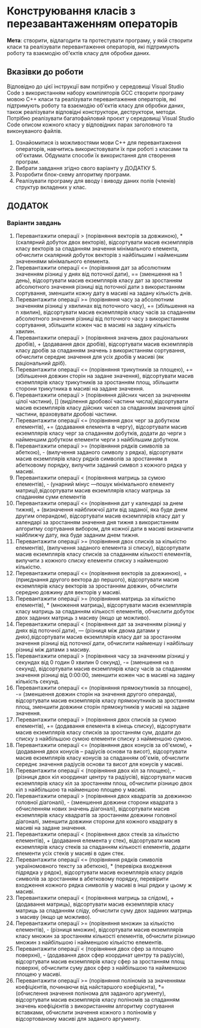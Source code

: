 # Конструювання класів з перезавантаженням операторів
**Мета**: створити, відлагодити та протестувати програму, у якій створити 
класи  та реалізувати перевантаження операторів, які підтримують роботу 
та взаємодію об'єктів класу для обробки даних.

## Вказівки до роботи
Відповідно до цієї інструкції вам потрібно у середовищі Visual Studio Code з використанням набору компіляторів GCC створити програму  мовою C++ класи та реалізувати перевантаження операторів, які підтримують роботу та взаємодію об'єктів класу для обробки даних, також реалізувати відповідні конструктори, деструктори, методи. Потрібно реалізувати багатофайловий проєкт у середовищі Visual Studio Code описом кожного класу у відповідних парах заголовного та виконуваного файлів.
1. Ознайомитися із можливостями мови С++ для перевантаження операторів, навчитись  використовувати їх при роботі з класами та об'єктами. Обдумати способи їх використання для створення програм.
2. Вибрати завдання згідно свого варіанту у ДОДАТКУ 5.
3. Розробити блок-схему алгоритму програми.
4. Реалізувати програму для вводу і виводу даних полів (членів) структур вкладених у клас.

## ДОДАТОК

### Варіанти завдань

1. Перевантажити операції > (порівняння векторів за довжиною), * (скалярний добуток двох векторів), відсортувати масив екземплярів класу векторів за спаданням значення мінімального елемента, обчислити скалярний добуток векторів з найбільшим і найменшим  значеннями 
мінімального елемента. 
2. Перевантажити операції <= (порівняння дат за абсолютним значенням різниці у днях від поточної дати), == (зменшення на 1 день), відсортувати масив екземплярів класу дат за зростанням абсолютного значення різниці від поточної дати з використанням сортування, зменшити кожну дату в масиві на задану кількість днів. 
3. Перевантажити операції >= (порівняння часу за абсолютним значенням різниці у хвилинах від поточного часу), += (збільшення на n хвилин), відсортувати масив екземплярів класу часів за спаданням абсолютного значення різниці від поточного часу з використанням  сортування, збільшити кожен час в масиві на задану кількість хвилин. 
4. Перевантажити операції > (порівняння значень двох раціональних дробів), + (додавання двох дробів), відсортувати масив екземплярів класу дробів за спаданням значень з використанням сортування, обчислити середнє значення для усіх дробів у масиві (як раціональний дріб). 
5. Перевантажити операції <= (порівняння трикутників за площею), += (збільшення довжин сторін на задане значення), відсортувати масив 
екземплярів класу трикутників за зростанням площ, збільшити сторони трикутника в масиві на задане значення. 
6. Перевантажити операції > (порівняння дійсних чисел за значенням цілої частини), [] (виділення дробової частини числа),відсортувати масив екземплярів класу дійсних чисел за спаданням значення цілої частини, враховувати дробові частини. 
7. Перевантажити операції <= (порівняння двох черг за добутком елементів), += (додавання елемента в чергу), відсортувати масив екземплярів класу черг за спаданням добутків, додати до черги з найменшим добутком елементи черги з найбільшим добутком. 
8. Перевантажити операції >= (порівняння рядків символів за абеткою), - (вилучення заданого символу з рядка), відсортувати масив екземплярів класу рядків символів за зростанням в абетковому порядку, вилучити заданий символ з кожного рядка у масиві. 
9. Перевантажити операції < (порівняння матриць за сумою елементів), - (унарний мінус —пошук мінімального елементу матриці),відсортувати масив екземплярів класу матриць за спаданням суми елементів 
10. Перевантажити операції <= (порівняння дат у календарі за днем тижня), + (визначення найближчої дати від заданої, яка буде днем   другим операндом), відсортувати масив екземплярів класу дат у календарі за зростанням значення дня тижня з використанням алгоритму сортування вибором, для кожної дати в масиві визначити найближчу дату, яка буде заданим днем тижня. 
11.  Перевантажити операції >= (порівняння двох списків за кількістю елементів), (вилучення заданого елемента зі списку), відсортувати масив екземплярів класу списків за спаданням кількості елементів, вилучити з кожного списку елементи списку з найменшою кількістю. 
12.  Перевантажити операції <= (порівняння векторів за довжиною), + (приєднання другого вектора до першого), відсортувати масив екземплярів класу векторів за зростанням довжин, обчислити середню довжину для векторів у масиві. 
13. Перевантажити операції >= (порівняння матриць за кількістю елементів), * (множення матриць), відсортувати масив екземплярів класу матриць за спаданням кількості елементів, обчислити добуток двох заданих матриць з масиву (якщо це можливо). 
14. Перевантажити операції < (порівняння дат за значенням різниці у днях від поточної дати), — (різниця між двома датами у днях),відсортувати масив екземплярів класу дат за зростанням значення різниці від поточної дати, обчислити найменшу і найбільшу різниці між датами з масиву. 
15. Перевантажити операції > (порівняння часу за значенням різниці у секундах від 0 годин 0 хвилин 0 секунд), -= (зменшення на n секунд), відсортувати масив екземплярів класу часів за спаданням значення різниці від 0:00:00, зменшити кожен час в масиві на задану кількість секунд. 
16. Перевантажити операції <= (порівняння прямокутників за площею), -= (зменшення довжин сторін на значення другого операнда), відсортувати масив екземплярів класу прямокутників за зростанням площ, зменшити довжини сторін прямокутників у масиві на задане значення. 
17. Перевантажити операції > (порівняння двох списків за сумою елементів), += (додавання елемента в кінець списку), відсортувати масив екземплярів класу списків за зростанням сум, додати до списку з найбільшою сумою елементи списку з найменшою сумою. 
18. Перевантажити операції <= (порівняння двох конусів за об'ємом), + (додавання двох конусів – радіусів основи та висот), відсортувати масив екземплярів класу конусів за спаданням об'ємів, обчислити середнє значення радіусів основи та висот для конусів у масиві. 
19. Перевантажити операції < (порівняння двох кіл за площею), – (різниця двох кіл координат центру та радіусів), відсортувати масив екземплярів класу кіл за зростанням площ, обчислити різницю двох кіл з найбільшою та найменшою площею у масиві. 
20. Перевантажити операції > (порівняння двох квадратів за довжиною головної діагоналі), - (зменшення довжини сторони квадрата з
обчисленням нових значень діагоналі), відсортувати масив екземплярів класу квадратів за зростанням довжини головної діагоналі, зменшити довжини сторони для кожного квадрату в масиві на задане значення. 
21. Перевантажити операції < (порівняння двох стеків за кількістю елементів), + (додавання елемента у стек), відсортувати масив екземплярів класу стеків за спаданням кількості елементів, додати елементи усіх стеків у масиві в один стек. 
22. Перевантажити операції <= (порівняння рядків символів україномовного тексту за абеткою), * (перевірка входження підрядка у рядок), відсортувати масив екземплярів класу рядків символів за зростанням в абетковому порядку, перевірити входження кожного рядка   символів у масиві в інші рядки у цьому ж масиві. 
23. Перевантажити операції < (порівняння матриць за слідом), + (додавання матриць), відсортувати масив екземплярів класу матриць за спаданням сліду, обчислити суму двох заданих матриць з масиву (якщо це можливо). 
24. Перевантажити операції >= (порівняння множин за кількістю елементів), - (різниця множин), відсортувати масив екземплярів класу множин за зростанням кількості елементів, обчислити різницю множин з найбільшою і найменшою кількістю елементів. 
25. Перевантажити операції < (порівняння двох сфер за площею поверхні), - (додавання двох сфер координат центру та радіусів), відсортувати масив екземплярів класу сфер за зростанням площ поверхні, обчислити суму двох сфер з найбільшою та найменшою площею у масиві. 
26. Перевантажити операції >= (порівняння поліномів за значеннями коефіцієнтів, починаючи від найстаршого коефіцієнта), *= (обчислення значення полінома для заданого аргументу), відсортувати масив екземплярів класу поліномів за спаданням значень коефіцієнтів з використанням алгоритму сортування вставками, обчислити значення кожного з поліномів у відсортованому масиві для заданого аргументу.